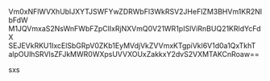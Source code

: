 Vm0xNFlWVXhUblJXYTJSWFYwZDRWbFl3WkRSV2JHeFlZM3BHVm1KR2NIbFdW
M1JQVmxaS2NsWnFWbFZpClIxRjNXVmQ0V21WR1pISlViRnBUQ21KRldYcFdX
SEJEVkRKU1IxcElSbGRpV0ZKb1EyMVdjVkZVVmxKTgpiVkl6V1d0a1QxTkhT
alpOUlhSRVlsZFJkMWR0WXpsUVVXOUxZakkxY2dvS2VXMTAKCnRoaw==

sxs